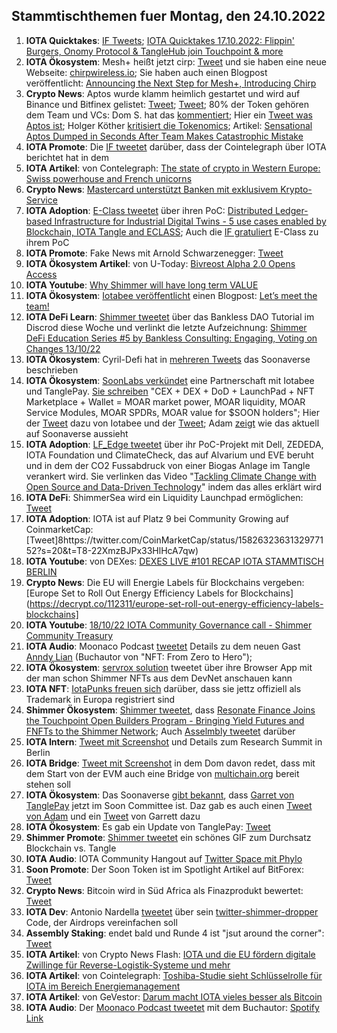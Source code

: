 ## Stammtischthemen fuer Montag, den 24.10.2022

1. **IOTA Quicktakes**: [IF Tweets](https://twitter.com/iota/status/1581933201383370758?s=20&t=ylHcB5SA9eQimW3bDmkMRg); [IOTA Quicktakes 17.10.2022: Flippin' Burgers, Onomy Protocol & TangleHub join Touchpoint & more](https://www.youtube.com/watch?v=3oYxsaXU4yo)
2. **IOTA Ökosystem**: Mesh+ heißt jetzt cirp: [Tweet](https://twitter.com/ChirpIoT/status/1582132344693080065?s=20&t=ylHcB5SA9eQimW3bDmkMRg) und sie haben eine neue Webseite: [chirpwireless.io](https://chirpwireless.io/); Sie haben auch einen Blogpost veröffentlicht: [Announcing the Next Step for Mesh+, Introducing Chirp](https://medium.com/p/announcing-the-next-step-for-mesh-introducing-chirp-3de7de5bc174)
3. **Crypto News**: Aptos wurde klamm heimlich gestartet und wird auf Binance und Bitfinex gelistet: [Tweet](https://twitter.com/binance/status/1582177548439474176?s=20&t=tCmyR7oucbX6jUVXX05I5A); [Tweet](https://twitter.com/bitfinex/status/1582174672505827329?s=20&t=ylHcB5SA9eQimW3bDmkMRg);  80% der Token gehören dem Team und VCs: Dom S. hat das [kommentiert](https://twitter.com/DomSchiener/status/1582256369486680064?s=20&t=ylHcB5SA9eQimW3bDmkMRg); Hier ein [Tweet was Aptos ist](https://twitter.com/tracecrypto1/status/1582088498479214592?s=20&t=ylHcB5SA9eQimW3bDmkMRg); Holger Köther [kritisiert die Tokenomics](https://twitter.com/HolgerKoether/status/1582301469759262720?s=20&t=tCmyR7oucbX6jUVXX05I5A); Artikel: [Sensational Aptos Dumped in Seconds After Team Makes Catastrophic Mistake](https://u.today/sensational-aptos-dumped-in-seconds-after-team-makes-catastrophic-mistake)
4. **IOTA Promote**: Die [IF tweetet](https://twitter.com/iota/status/1581943190763892737?s=20&t=ylHcB5SA9eQimW3bDmkMRg) darüber, dass der Cointelegraph über IOTA berichtet hat in dem
5. **IOTA Artikel**: von Contelegraph: [The state of crypto in Western Europe: Swiss powerhouse and French unicorns](https://cointelegraph.com/news/the-state-of-crypto-in-western-europe-swiss-powerhouse-and-french-unicorns)
6. **Crypto News**: [Mastercard unterstützt Banken mit exklusivem Krypto-Service](https://www.btc-echo.de/schlagzeilen/mastercard-unterstuetzt-banken-mit-exklusivem-krypto-service-152596/)
7. **IOTA Adoption**: [E-Class tweetet](https://twitter.com/eClassStandard/status/1582278163715219457?s=20&t=tCmyR7oucbX6jUVXX05I5A) über ihren PoC: [Distributed Ledger-based Infrastructure for Industrial Digital Twins - 5 use cases enabled by Blockchain, IOTA Tangle and ECLASS](https://aasregistry.eclass.eu/); Auch die [IF gratuliert](https://twitter.com/iota/status/1582348500368785411?s=20&t=ylHcB5SA9eQimW3bDmkMRg) E-Class zu ihrem PoC
8. **IOTA Promote**: Fake News mit Arnold Schwarzenegger: [Tweet](https://twitter.com/iotatokennews/status/1582293480772018176?s=20&t=tCmyR7oucbX6jUVXX05I5A)
9. **IOTA Ökosystem Artikel**: von U-Today: [Bivreost Alpha 2.0 Opens Access](https://u.today/press-releases/bivreost-alpha-20-opens-access)
10. **IOTA Youtube**: [Why Shimmer will have long term VALUE](https://www.youtube.com/watch?v=ewj0yqd4V2A)
11. **IOTA Ökosystem**: [Iotabee veröffentlicht](https://twitter.com/iotabee/status/1582333605581234176?s=20&t=ylHcB5SA9eQimW3bDmkMRg) einen Blogpost: [Let’s meet the team!](https://medium.com/@iotabee/lets-meet-the-team-b98d30d5c567)
12. **IOTA DeFi Learn**: [Shimmer tweetet](https://twitter.com/shimmernet/status/1582355836265197568?s=20&t=ylHcB5SA9eQimW3bDmkMRg) über das Bankless DAO Tutorial im Discrod diese Woche und verlinkt die letzte Aufzeichnung: [Shimmer DeFi Education Series #5 by Bankless Consulting: Engaging, Voting on Changes 13/10/22](https://www.youtube.com/watch?v=dSiVGdiKEVg)
13. **IOTA Ökosystem**: Cyril-Defi hat in [mehreren Tweets](https://twitter.com/cyrilXBT/status/1582417553434898436?s=20) das Soonaverse beschrieben
14. **IOTA Ökosystem**: [SoonLabs verkündet](https://twitter.com/soon_labs/status/1582611730898685953?s=20&t=KNnyO6df3JGWuBWVBc5adA) eine Partnerschaft mit Iotabee und TanglePay. [Sie schreiben](https://twitter.com/soon_labs/status/1582611732492472320?s=20&t=KNnyO6df3JGWuBWVBc5adA) "CEX + DEX + DoD + LaunchPad + NFT Marketplace + Wallet = MOAR market power, MOAR liquidity, MOAR Service Modules, MOAR SPDRs, MOAR value for $SOON holders"; Hier der [Tweet](https://twitter.com/iotabee/status/1582625036208607233?s=20&t=KNnyO6df3JGWuBWVBc5adA) dazu von Iotabee und der [Tweet](https://twitter.com/tanglepaycom/status/1582622117618909184?s=20&t=KNnyO6df3JGWuBWVBc5adA); Adam [zeigt](https://twitter.com/adam_unchained/status/1582615076233965568?s=20&t=KNnyO6df3JGWuBWVBc5adA) wie das aktuell auf Soonaverse aussieht
15. **IOTA Adoption**: [LF_Edge tweetet](https://twitter.com/LF_Edge/status/1582401373408493569?s=20&t=KNnyO6df3JGWuBWVBc5adA) über ihr PoC-Projekt mit Dell, ZEDEDA, IOTA Foundation und ClimateCheck, das auf Alvarium und EVE beruht und in dem der CO2 Fussabdruck von einer Biogas Anlage im Tangle verankert wird. Sie verlinken das Video "[Tackling Climate Change with Open Source and Data-Driven Technology](https://www.youtube.com/watch?v=XXEjSKJx_ys)" indem das alles erklärt wird
16. **IOTA DeFi**: ShimmerSea wird ein Liquidity Launchpad ermöglichen: [Tweet](https://twitter.com/ShimmerSeaDEX/status/1582612511332790275?s=20&t=N966XmtdkrOvv2g22Ez7KQ)
17. **IOTA Adoption**: IOTA ist auf Platz 9 bei Community Growing auf CoinmarketCap: [Tweet]8https://twitter.com/CoinMarketCap/status/1582632363132977152?s=20&t=T8-22XmzBJPx33HlHcA7qw)
18. **IOTA Youtube**: von DEXes: [DEXES LIVE #101 RECAP IOTA STAMMTISCH BERLIN](https://www.youtube.com/watch?v=hxaiAX_63x4)
19. **Crypto News**: Die EU will Energie Labels für Blockchains vergeben: [Europe Set to Roll Out Energy Efficiency Labels for Blockchains](https://decrypt.co/112311/europe-set-roll-out-energy-efficiency-labels-blockchains]
20. **IOTA Youtube**: [18/10/22 IOTA Community Governance call - Shimmer Community Treasury](https://www.youtube.com/watch?v=qcArU3gfyws)
21. **IOTA Audio**: Moonaco Podcast [tweetet](https://twitter.com/MoonacoPodcast/status/1582673055083827201?s=20&t=KNnyO6df3JGWuBWVBc5adA) Details zu dem neuen Gast [Anndy Lian](https://twitter.com/anndylian) (Buchautor von "NFT: From Zero to Hero");
22. **IOTA Ökosystem**: [servrox solution](https://twitter.com/servrox/status/1582697447486128129?s=20&t=KNnyO6df3JGWuBWVBc5adA) tweetet über ihre Browser App mit der man schon Shimmer NFTs aus dem DevNet anschauen kann
23. **IOTA NFT**: [IotaPunks freuen sich](https://twitter.com/IotaPunks_71/status/1582633392939859968?s=20&t=WQULqBEeIaH8RRvIbXyV3g) darüber, dass sie jettz offiziell als Trademark in Europa registriert sind
24. **Shimmer Ökosystem**: [Shimmer tweetet](https://twitter.com/shimmernet/status/1582718232720707585?s=20&t=iEctKzXkRF-dBNca3gLq6g), dass [Resonate Finance Joins the Touchpoint Open Builders Program - Bringing Yield Futures and FNFTs to the Shimmer Network](https://blog.shimmer.network/resonate-finance-joins-the-touchpoint-open-builders-program/); Auch [Asselmbly tweetet](https://twitter.com/assembly_net/status/1582718224738631680?s=20&t=KNnyO6df3JGWuBWVBc5adA) darüber
25. **IOTA Intern**: [Tweet mit Screenshot](https://twitter.com/Vrom14286662/status/1582725429336547329?s=20&t=iEctKzXkRF-dBNca3gLq6g) und Details zum Research Summit in Berlin
26. **IOTA Bridge**: [Tweet mit Screenshot](https://twitter.com/Vrom14286662/status/1582725968174944256?s=20&t=iEctKzXkRF-dBNca3gLq6g) in dem Dom davon redet, dass mit dem Start von der EVM auch eine Bridge von [multichain.org](https://multichain.org/) bereit stehen soll
27. **IOTA Ökosystem**: Das Soonaverse [gibt bekannt](https://twitter.com/soon_labs/status/1582961024407195649?s=20&t=ANKRtZi28ZIvrw8FAiFk4A), dass [Garret von TanglePay](https://twitter.com/GarrettBullish) jetzt im Soon Committee ist. Daz gab es auch einen [Tweet von Adam](https://twitter.com/adam_unchained/status/1582980806347460608?s=20&t=ANKRtZi28ZIvrw8FAiFk4A) und ein [Tweet](https://twitter.com/GarrettBullish/status/1582999689217323008?s=20&t=ANKRtZi28ZIvrw8FAiFk4A) von Garrett dazu
28. **IOTA Ökosystem**: Es gab ein Update von TanglePay: [Tweet](https://twitter.com/tanglepaycom/status/1582910567215308801?s=20&t=65acjUXlNKjzu_Ywjudn9w)
29. **Shimmer Promote**: [Shimmer tweetet](https://twitter.com/shimmernet/status/1582990091601203200?s=20&t=65acjUXlNKjzu_Ywjudn9w) ein schönes GIF zum Durchsatz Blockchain vs. Tangle
30. **IOTA Audio**: IOTA Community Hangout auf [Twitter Space mit Phylo](https://twitter.com/PhyloIota/status/1582950467713130497?s=20&t=ANKRtZi28ZIvrw8FAiFk4A)
31. **Soon Promote**: Der Soon Token ist im Spotlight Artikel auf BitForex: [Tweet](https://twitter.com/bitforexcom/status/1582889848155033600?s=20&t=ANKRtZi28ZIvrw8FAiFk4A)
32. **Crypto News**: Bitcoin wird in Süd Africa als Finazprodukt bewertet: [Tweet](https://twitter.com/BitcoinMagazine/status/1582783286673174528?s=20&t=ANKRtZi28ZIvrw8FAiFk4A)
33. **IOTA Dev**: Antonio Nardella [tweetet](https://twitter.com/antonionardella/status/1582791166310768640?s=20&t=ANKRtZi28ZIvrw8FAiFk4A) über sein [twitter-shimmer-dropper](https://github.com/antonionardella/twitter-shimmer-dropper) Code, der Airdrops vereinfachen soll
34. **Assembly Staking**: endet bald und Runde 4 ist "jsut around the corner": [Tweet](https://twitter.com/assembly_net/status/1582748433882005505?s=20&t=ANKRtZi28ZIvrw8FAiFk4A)
35. **IOTA Artikel**: von Crypto News Flash: [IOTA und die EU fördern digitale Zwillinge für Reverse-Logistik-Systeme und mehr](https://www.crypto-news-flash.com/de/iota-und-die-eu-foerdern-digitale-zwillinge-unter-anderem-fuer-reverse-logistik-systeme/?feed_id=10808&_unique_id=63501ced7036d)
36. **IOTA Artikel**: von Cointelegraph: [Toshiba-Studie sieht Schlüsselrolle für IOTA im Bereich Energiemanagement](https://de.cointelegraph.com/news/toshibas-study-sees-key-role-for-iota-in-the-field-of-energy-management)
37. **IOTA Artikel**: von GeVestor: [Darum macht IOTA vieles besser als Bitcoin](https://www.gevestor.de/finanzwissen/kryptowaehrungen/iota-miota.html)
38. **IOTA Audio**: Der [Moonaco Podcast tweetet](https://twitter.com/MoonacoPodcast/status/1583035511760834560?s=20&t=NbJRUrxfgyWvqZbByYOHug) mit dem Buchautor: [Spotify Link](https://open.spotify.com/episode/4eVVP7874kvRXjtit8Atyp?si=lF28RLCLRZiWe6C45jkcPw&nd=1)



